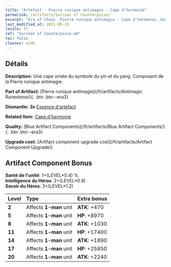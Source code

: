 ```yaml
---
title: "Artefact - Pierre runique antimagie - Cape d'harmonie"
permalink: /artifacts/Surcoat of Counterpoise/
excerpt: "Era of Chaos  Pierre runique antimagie - Cape d'harmonie. Une cape ornée du symbole du yin et du yang. Composant de la Pierre runique antimagie."
last_modified_at: 2021-03-25
locale: fr
ref: "Surcoat of Counterpoise.md"
toc: false
classes: wide
---
```




## Détails

 **Description:** Une cape ornée du symbole du yin et du yang. Composant de la Pierre runique antimagie.

 **Part of Artifact:** [Pierre runique antimagie](/fr/artifacts/Antimagic Runestone/){: .btn .btn--era3}

 **Dismantle: 3x** [Essence d'artefact](/fr/Items/con_905/)

 **Related Item**: [Cape d'harmonie](/fr/Items/art_119/)

 **Quality:** [Blue Artifact Components](/fr/artifacts/Blue Artifact Components/){: .btn .btn--era3}

 **Upgrade cost:** [Artifact component upgrade cost](/fr/artifacts/Artifact Component Upgrade/)

## Artifact Component Bonus

  **Santé de l'unité**: 1+(LEVEL\*0.4) %<br/>**Intelligence du Héros**: 2+(LEVEL\*0.8)<br/>**Savoir du Héros**: 3+(LEVEL\*1.2)

  |  Level  | Type |    Extra bonus  | 
  |:--------|:-----|:----------------| 
  | **2** | Affects **1-man** unit | **ATK**: +470 | 
  | **5** | Affects **1-man** unit | **HP**: +8970 | 
  | **8** | Affects **1-man** unit | **ATK**: +1030 | 
  | **11** | Affects **1-man** unit | **HP**: +17400 | 
  | **14** | Affects **1-man** unit | **ATK**: +1890 | 
  | **17** | Affects **1-man** unit | **HP**: +25850 | 
  | **20** | Affects **1-man** unit | **ATK**: +2240 | 
